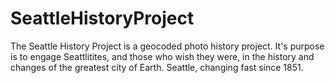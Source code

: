 # SeattleHistoryProject
The Seattle History Project is a geocoded photo history project. It's purpose is to engage Seattlitites, and those who wish they were, in the history and changes of the greatest city of Earth.
Seattle, changing fast since 1851.
